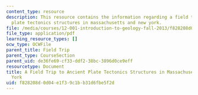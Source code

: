 ```yaml
---
content_type: resource
description: This resource contains the information regarding a field trip to ancient
  plate tectonics structures in massachusetts and new york.
file: /media/courses/12-001-introduction-to-geology-fall-2013/f828208d0d04e1f39c1bb31d6fbe5f2d_MIT12_001F14_Field_Trip.pdf
file_type: application/pdf
learning_resource_types: []
ocw_type: OCWFile
parent_title: Field Trip
parent_type: CourseSection
parent_uid: de36fe69-cf33-ddf2-38bc-3896d0ce9eff
resourcetype: Document
title: A Field Trip to Ancient Plate Tectonics Structures in Massachusetts and New
  York
uid: f828208d-0d04-e1f3-9c1b-b31d6fbe5f2d
---
```

